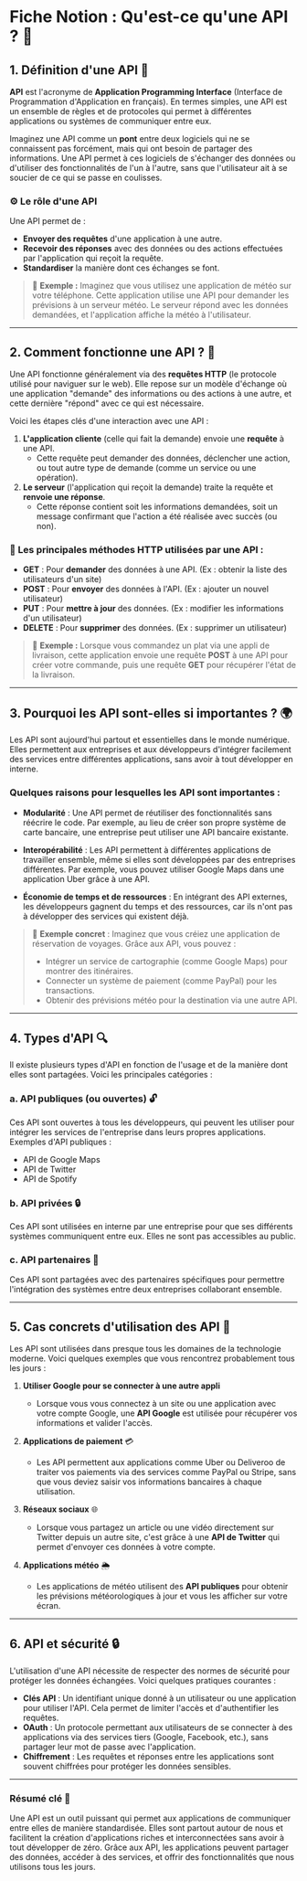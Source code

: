 # Fiche Notion : Qu'est-ce qu'une API ? 🤔

## 1. Définition d'une API 📖

**API** est l'acronyme de **Application Programming Interface** (Interface de Programmation d'Application en français). En termes simples, une API est un ensemble de règles et de protocoles qui permet à différentes applications ou systèmes de communiquer entre eux.

Imaginez une API comme un **pont** entre deux logiciels qui ne se connaissent pas forcément, mais qui ont besoin de partager des informations. Une API permet à ces logiciels de s'échanger des données ou d'utiliser des fonctionnalités de l'un à l'autre, sans que l'utilisateur ait à se soucier de ce qui se passe en coulisses.

### ⚙️ Le rôle d'une API

Une API permet de :

- **Envoyer des requêtes** d'une application à une autre.
- **Recevoir des réponses** avec des données ou des actions effectuées par l'application qui reçoit la requête.
- **Standardiser** la manière dont ces échanges se font.

> 📌 **Exemple :** Imaginez que vous utilisez une application de météo sur votre téléphone. Cette application utilise une API pour demander les prévisions à un serveur météo. Le serveur répond avec les données demandées, et l'application affiche la météo à l'utilisateur.

---

## 2. Comment fonctionne une API ? 🔄

Une API fonctionne généralement via des **requêtes HTTP** (le protocole utilisé pour naviguer sur le web). Elle repose sur un modèle d'échange où une application "demande" des informations ou des actions à une autre, et cette dernière "répond" avec ce qui est nécessaire.

Voici les étapes clés d'une interaction avec une API :

1. **L'application cliente** (celle qui fait la demande) envoie une **requête** à une API.
   - Cette requête peut demander des données, déclencher une action, ou tout autre type de demande (comme un service ou une opération).
2. **Le serveur** (l'application qui reçoit la demande) traite la requête et **renvoie une réponse**.
   - Cette réponse contient soit les informations demandées, soit un message confirmant que l'action a été réalisée avec succès (ou non).

### 🚀 Les principales méthodes HTTP utilisées par une API :

- **GET** : Pour **demander** des données à une API. (Ex : obtenir la liste des utilisateurs d'un site)
- **POST** : Pour **envoyer** des données à l'API. (Ex : ajouter un nouvel utilisateur)
- **PUT** : Pour **mettre à jour** des données. (Ex : modifier les informations d'un utilisateur)
- **DELETE** : Pour **supprimer** des données. (Ex : supprimer un utilisateur)

> 📌 **Exemple :** Lorsque vous commandez un plat via une appli de livraison, cette application envoie une requête **POST** à une API pour créer votre commande, puis une requête **GET** pour récupérer l'état de la livraison.

---

## 3. Pourquoi les API sont-elles si importantes ? 🌍

Les API sont aujourd'hui partout et essentielles dans le monde numérique. Elles permettent aux entreprises et aux développeurs d'intégrer facilement des services entre différentes applications, sans avoir à tout développer en interne.

### Quelques raisons pour lesquelles les API sont importantes :

- **Modularité** : Une API permet de réutiliser des fonctionnalités sans réécrire le code. Par exemple, au lieu de créer son propre système de carte bancaire, une entreprise peut utiliser une API bancaire existante.
- **Interopérabilité** : Les API permettent à différentes applications de travailler ensemble, même si elles sont développées par des entreprises différentes. Par exemple, vous pouvez utiliser Google Maps dans une application Uber grâce à une API.

- **Économie de temps et de ressources** : En intégrant des API externes, les développeurs gagnent du temps et des ressources, car ils n'ont pas à développer des services qui existent déjà.

> 📌 **Exemple concret** : Imaginez que vous créiez une application de réservation de voyages. Grâce aux API, vous pouvez :
>
> - Intégrer un service de cartographie (comme Google Maps) pour montrer des itinéraires.
> - Connecter un système de paiement (comme PayPal) pour les transactions.
> - Obtenir des prévisions météo pour la destination via une autre API.

---

## 4. Types d'API 🔍

Il existe plusieurs types d'API en fonction de l'usage et de la manière dont elles sont partagées. Voici les principales catégories :

### a. **API publiques (ou ouvertes)** 🔓

Ces API sont ouvertes à tous les développeurs, qui peuvent les utiliser pour intégrer les services de l'entreprise dans leurs propres applications. Exemples d'API publiques :

- API de Google Maps
- API de Twitter
- API de Spotify

### b. **API privées** 🔒

Ces API sont utilisées en interne par une entreprise pour que ses différents systèmes communiquent entre eux. Elles ne sont pas accessibles au public.

### c. **API partenaires** 🤝

Ces API sont partagées avec des partenaires spécifiques pour permettre l'intégration des systèmes entre deux entreprises collaborant ensemble.

---

## 5. Cas concrets d'utilisation des API 🔧

Les API sont utilisées dans presque tous les domaines de la technologie moderne. Voici quelques exemples que vous rencontrez probablement tous les jours :

1. **Utiliser Google pour se connecter à une autre appli**

   - Lorsque vous vous connectez à un site ou une application avec votre compte Google, une **API Google** est utilisée pour récupérer vos informations et valider l'accès.

2. **Applications de paiement** 💳

   - Les API permettent aux applications comme Uber ou Deliveroo de traiter vos paiements via des services comme PayPal ou Stripe, sans que vous deviez saisir vos informations bancaires à chaque utilisation.

3. **Réseaux sociaux** 🌐

   - Lorsque vous partagez un article ou une vidéo directement sur Twitter depuis un autre site, c'est grâce à une **API de Twitter** qui permet d'envoyer ces données à votre compte.

4. **Applications météo** 🌦️
   - Les applications de météo utilisent des **API publiques** pour obtenir les prévisions météorologiques à jour et vous les afficher sur votre écran.

---

## 6. API et sécurité 🔒

L'utilisation d'une API nécessite de respecter des normes de sécurité pour protéger les données échangées. Voici quelques pratiques courantes :

- **Clés API** : Un identifiant unique donné à un utilisateur ou une application pour utiliser l'API. Cela permet de limiter l'accès et d'authentifier les requêtes.
- **OAuth** : Un protocole permettant aux utilisateurs de se connecter à des applications via des services tiers (Google, Facebook, etc.), sans partager leur mot de passe avec l'application.
- **Chiffrement** : Les requêtes et réponses entre les applications sont souvent chiffrées pour protéger les données sensibles.

---

### Résumé clé 🔑

Une API est un outil puissant qui permet aux applications de communiquer entre elles de manière standardisée. Elles sont partout autour de nous et facilitent la création d'applications riches et interconnectées sans avoir à tout développer de zéro. Grâce aux API, les applications peuvent partager des données, accéder à des services, et offrir des fonctionnalités que nous utilisons tous les jours.
